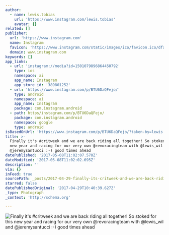```yaml
---
author:
  - name: lewis.tobias
    url: 'https://www.instagram.com/lewis.tobias'
    avatar: {}
related: []
publisher:
  url: 'https://www.instagram.com'
  name: Instagram
  favicon: 'https://www.instagram.com/static/images/ico/favicon.ico/dfa85bb1fd63.ico'
  domain: www.instagram.com
keywords: []
app_links:
  - url: 'instagram://media?id=1501079896864450792'
    type: ios
    namespace: ai
    app_name: Instagram
    app_store_id: '389801252'
  - url: 'https://www.instagram.com/p/BTU6DaQFejo/'
    type: android
    namespace: ai
    app_name: Instagram
    package: com.instagram.android
  - path: https/instagram.com/p/BTU6DaQFejo/
    package: com.instagram.android
    namespace: google
    type: android
isBasedOnUrl: 'https://www.instagram.com/p/BTU6DaQFejo/?taken-by=lewis.tobias'
title: >-
  Finally it's #critweek and we are back riding all together! So stoked for this
  new year and racing for our very own @revoracingteam with @lewis_wil and
  @jeremysantucci :-) good times ahead
datePublished: '2017-05-08T11:02:07.570Z'
dateModified: '2017-05-08T11:02:02.695Z'
description: ''
via: {}
inFeed: true
sourcePath: _posts/2017-04-29-finally-its-critweek-and-we-are-back-riding-all-together.md
starred: false
datePublishedOriginal: '2017-04-29T10:40:39.627Z'
_type: Photograph
_context: 'http://schema.org'

---
```

![Finally it's #critweek and we are back riding all together! So stoked for this new year and racing for our very own @revoracingteam with @lewis_wil and @jeremysantucci :-) good times ahead](https://scontent.cdninstagram.com/t51.2885-15/s640x640/sh0.08/e35/18160630_441089852905624_7193551856902078464_n.jpg)